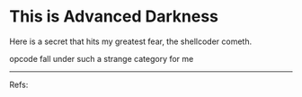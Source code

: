 # This is Advanced Darkness
Here is a secret that hits my greatest fear, the shellcoder cometh.

opcode fall under such a strange category for me




---
Refs:

